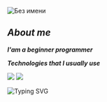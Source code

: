 

![Без имени](https://user-images.githubusercontent.com/116648428/198315226-8e8b9b73-e644-4b0a-acf3-d48755601465.jpg)

## ___About me___


___I'am a beginner programmer___


___Technologies that I usually use___

<img src="https://img.shields.io/badge/HTML-black?style=for-the-badge&logo=html5&logoColor=red"/> <img src="https://img.shields.io/badge/Css-black?style=for-the-badge&logo=css3&logoColor=blue"/>


![Typing SVG](https://readme-typing-svg.herokuapp.com?color=%2336BCF7&lines=Spectrixx+Beginner+programmer)
